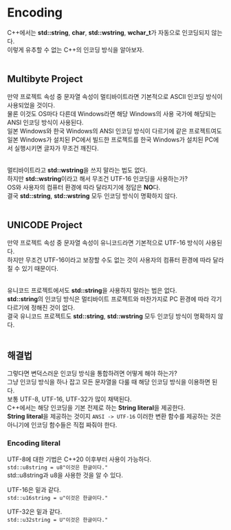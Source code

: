 # Encoding  

C++에서는 **std::string**, **char**, **std::wstring**, **wchar_t**가 자동으로 인코딩되지 않는다.  
이렇게 유추할 수 없는 C++의 인코딩 방식을 알아보자.  
&nbsp;  

## Multibyte Project  

만약 프로젝트 속성 중 문자열 속성이 멀티바이트라면 기본적으로 ASCII 인코딩 방식이 사용되었을 것이다.  
물론 이것도 OS마다 다른데 Windows라면 해당 Windows의 사용 국가에 해당되는 ANSI 인코딩 방식이 사용된다.  
일본 Windows와 한국 Windows의 ANSI 인코딩 방식이 다르기에 같은 프로젝트여도 일본 Windows가 설치된 PC에서 빌드한 프로젝트를 한국 Windows가 설치된 PC에서 실행시키면 글자가 무조건 깨진다.  
&nbsp;  

멀티바이트라고 **std::wstring**을 쓰지 말라는 법도 없다.  
하지만 **std::wstring**이라고 해서 무조건 UTF-16 인코딩을 사용하는가?  
OS와 사용자의 컴퓨터 환경에 따라 달라지기에 정답은 **NO**다.  
결국 **std::string**, **std::wstring** 모두 인코딩 방식이 명확하지 않다.   
&nbsp;  

## UNICODE Project  

만약 프로젝트 속성 중 문자열 속성이 유니코드라면 기본적으로 UTF-16 방식이 사용된다.  
하지만 무조건 UTF-16이라고 보장할 수도 없는 것이 사용자의 컴퓨터 환경에 따라 달라질 수 있기 때문이다.  
&nbsp;  

유니코드 프로젝트에서도 **std::string**을 사용하지 말라는 법은 없다.  
**std::string**의 인코딩 방식은 멀티바이트 프로젝트와 마찬가지로 PC 환경에 따라 각기 다르기에 정해진 것이 없다.  
결국 유니코드 프로젝트도 **std::string**, **std::wstring** 모두 인코딩 방식이 명확하지 않다.   
&nbsp;  

## 해결법  

그렇다면 변덕스러운 인코딩 방식을 통합하려면 어떻게 해야 하는가?  
그냥 인코딩 방식을 하나 잡고 모든 문자열을 다룰 때 해당 인코딩 방식을 이용하면 된다.  
보통 UTF-8, UTF-16, UTF-32가 많이 채택된다.  
C++에서는 해당 인코딩을 기본 전제로 하는 **String literal**을 제공한다.    
**String literal**을 제공하는 것이지 ```ANSI -> UTF-16``` 이러한 변환 함수를 제공하는 것은 아니기에 인코딩 함수들은 직접 짜줘야 한다.  

### Encoding literal  

UTF-8에 대한 기법은 C++20 이후부터 사용이 가능하다.  
```std::u8string = u8"이것은 한글이다."```  
std::u8string과 u8을 사용한 것을 알 수 있다.  

UTF-16은 밑과 같다.  
```std::u16string = u"이것은 한글이다."```  

UTF-32은 밑과 같다.  
```std::u32string = U"이것은 한글이다."```  
&nbsp;  
